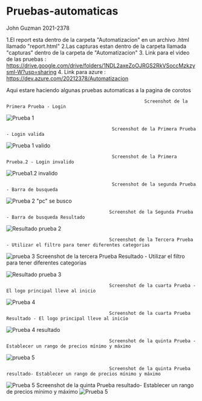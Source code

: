 # Pruebas-automaticas
John Guzman 2021-2378

1.El report esta dentro de la carpeta "Automatizacion" en un archivo .html llamado "report.html"
2.Las capturas estan dentro de la carpeta llamada "capturas" dentro de la carpeta de "Automatizacion"
3. Link para el video de las pruebas : https://drive.google.com/drive/folders/1NDL2axeZoOJRGS2RkVSoccMzkzysml-W?usp=sharing
4. Link para azure : https://dev.azure.com/20212378/Automatizacion


 Aqui estare haciendo algunas pruebas automaticas a la pagina de corotos


				                                       Screenshot de la Primera Prueba - Login
 ![Prueba 1](Automatizacion/capturas/test_01_inicio_de_sesion_valido.png)

                                           Screenshot de la Primera Prueba - Login valida
 ![Prueba 1 valido](Automatizacion/capturas/test_01_inicio_de_sesion_valido_2.png)

                                           Screenshot de la Primera Prueba.2 - Login invalido
 ![Prueba1.2 invalido](Automatizacion/capturas/test_02_inicio_de_sesion_valido.png)

                                           Screenshot de la segunda Prueba - Barra de busqueda
 ![Prueba 2 "pc" se busco](Automatizacion/capturas/test_03_busqueda.png)
 

                                          Screenshot de la Segunda Prueba - Barra de busqueda Resultado
 ![Resultado prueba 2](Automatizacion/capturas/test_03_busqueda_2.png)

                                          Screenshot de la Tercera Prueba - Utilizar el filtro para tener diferentes categorias
![prueba 3](Automatizacion/capturas/test_04_categoria_y_mas.png)
                                          Screenshot de la tercera Prueba Resultado - Utilizar el filtro para tener diferentes categorias
 
![Resultado prueba 3](Automatizacion/capturas/test_04_categoria_y_mas_2.png)

                                          Screenshot de la cuarta Prueba - El logo principal lleve al inicio
![Prueba 4](Automatizacion/capturas/test_05_categoria_y_mas.png)

                                          Screenshot de la cuarta Prueba Resultado - El logo principal lleve al inicio
![Prueba 4 resultado](Automatizacion/capturas/test_05_categoria_y_mas_2.png)

                                          Screenshot de la quinta Prueba - Establecer un rango de precios mínimo y máximo
![prueba 5](Automatizacion/capturas/test_06_min_max.png)

                                          Screenshot de la quinta Prueba resultado- Establecer un rango de precios mínimo y máximo

![Prueba 5](Automatizacion/capturas/test_06_min_max_2.png)
                                          Screenshot de la quinta Prueba resultado- Establecer un rango de precios mínimo y máximo
![Prueba 5](Automatizacion/capturas/test_06_min_max_3.png)
